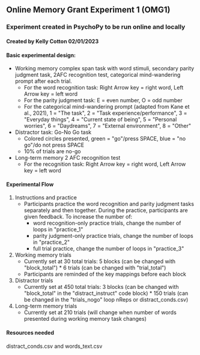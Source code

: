 ## Online Memory Grant Experiment 1 (OMG1)
### Experiment created in PsychoPy to be run online and locally
#### Created by Kelly Cotton 02/01/2023


#### Basic experimental design:
* Working memory complex span task with word stimuli, secondary parity judgment task, 2AFC recognition test, categorical mind-wandering prompt after each trial.
	* For the word recognition task: Right Arrow key = right word, Left Arrow key = left word
	* For the parity judgment task: E = even number, O = odd number
	* For the categorical mind-wandering prompt (adapted from Kane et al., 2021), 1 = "The task", 2 = "Task experience/performance", 3 = "Everyday things", 4 = "Current state of being", 5 = "Personal worries", 6 = "Daydreams", 7 = "External environment", 8 = "Other"
* Distractor task: Go-No Go task
	* Colored circles presented, green = "go"/press SPACE, blue = "no go"/do not press SPACE
	* 10% of trials are no-go
* Long-term memory 2 AFC recognition test
	* For the recognition task: Right Arrow key = right word, Left Arrow key = left word

#### Experimental Flow
1. Instructions and practice
	* Participants practice the word recognition and parity judgment tasks separately and then together. During the practice, participants are given feedback. To increase the number of:
		* word recognition-only practice trials, change the number of loops in "practice_1" 
		* parity judgment-only practice trials, change the number of loops in "practice_2"
		* full trial practice, change the number of loops in "practice_3" 
2. Working memory trials
	* Currently set at 30 total trials: 5 blocks (can be changed with "block_total") * 6 trials (can be changed with "trial_total")
	* Participants are reminded of the key mappings before each block
3. Distractor trials
	* Currently set at 450 total trials: 3 blocks (can be changed with "block_total" in the "distract_instruct" code block) * 150 trials (can be changed in the "trials_nogo" loop nReps or distract_conds.csv)
4. Long-term memory trials
	* Currently set at 210 trials (will change when number of words presented during working memory task changes)

#### Resources needed
distract_conds.csv and words_text.csv
